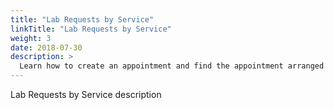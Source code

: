 ```yaml
---
title: "Lab Requests by Service"
linkTitle: "Lab Requests by Service"
weight: 3
date: 2018-07-30
description: >
  Learn how to create an appointment and find the appointment arranged
---
```


Lab Requests by Service description
